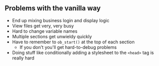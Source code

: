 Problems with the vanilla way
-----------------------------
- End up mixing business login and display logic
- View files get very, very busy
- Hard to change variable names
- Multiple sections get unwieldy quickly
- Have to remember to `ob_start()` at the top of each section
    - If you don't you'll get hard-to-debug problems
- Doing stuff like conditionally adding a stylesheet to the `<head>` tag is
  really hard
